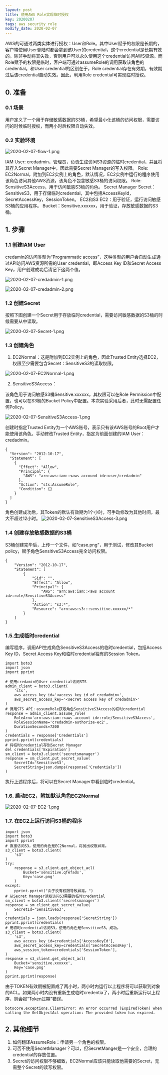 ```yaml
---
layout: post
title: 使用AWS Role实现临时授权
key: 20200207
tags: aws security role
modify_date: 2020-02-07
---
```


AWS的可通过两类实体进行授权：User和Role。其中User赋予的权限是长期的，客户端使用User登陆时都会拿到该User的credential，这个credential是长期有效的。除非手动将其失效，否则用户可以永久使用这个credential访问AWS资源。而Role赋予的权限是临时，客户端可通过assumeRole的调用获取该角色的credential。和User credential的区别在于，Role credential存在有效期，有效期过后该credential自动失效。因此，利用Role credential可实现临时授权。

<!--more-->

## 0. 准备

### 0.1 场景
用户定义了一个用于存储敏感数据的S3桶，希望最小化该桶的访问权限，需要访问的时候临时授权，而两小时后权限自动失效。

### 0.2 实验环境

![2020-02-07-flow-1.png](http://lprincewhn.github.io/assets/images/2020-02-07-flow-1.png)

IAM
    User: credadmin，管理员，负责生成访问S3资源的临时credential，并且将其存入Secret Manager中，因此需要Secret Manager的写入权限。
    Role: EC2Normal，附加到EC2实例上的角色，默认情况，EC2实例中运行的程序使用该角色访问其他AWS资源，该角色不包含敏感S3桶的访问权限。
    Role: SensitiveS3Access，用于访问敏感S3桶的角色。
Secret Manager
    Secret：SensitiveS3，用于存储临时credential，其中包括AccessKeyId，SecretAccessKey，SessionToken。
EC2和S3
    EC2：用于验证，运行访问敏感S3桶的应用程序。
    Bucket：Sensitive.xxxxxx，用于验证，存放敏感数据的S3桶。

## 1. 步骤

### 1.1 创建IAM User

credamin的访问类型为“Programmatic access”，这种类型的用户会自动生成通过API访问AWS资源所需的User credential，即Access Key ID和Secret Access Key，用户创建成功后请记下这两个值。

![2020-02-07-credadmin-1.png](http://lprincewhn.github.io/assets/images/2020-02-07-credadmin-1.png)

![2020-02-07-credadmin-2.png](http://lprincewhn.github.io/assets/images/2020-02-07-credadmin-2.png)

### 1.2 创建Secret

按照下图创建一个Secret用于存放临时credential，需要访问敏感数据的S3桶的时候需要从中读取。

![2020-02-07-Secret-1.png](http://lprincewhn.github.io/assets/images/2020-02-07-Secret-1.png)

### 1.3 创建角色

1. EC2Normal：这是附加到EC2实例上的角色，因此Trusted Entity选择EC2，权限至少需要包含Secret：SensitiveS3的读取权限。

![2020-02-07-EC2Normal-1.png](http://lprincewhn.github.io/assets/images/2020-02-07-EC2Normal-1.png)

2. SensitiveS3Access：

该角色用于访问敏感S3桶Sensitive.xxxxxx，其权限可以在Role Permission中配置，也可以在S3桶的Bucket Policy中配置。本次实验采用后者，此时无需配置任何Policy。

![2020-02-07-SensitiveS3Access-1.png](http://lprincewhn.github.io/assets/images/2020-02-07-SensitiveS3Access-1.png)

创建时指定Trusted Entity为一个AWS账号，表示只有该AWS账号的Root用户才能使用该角色。手动修改Trusted Entity，指定为前面创建的IAM User：credadmin。
```
{
  "Version": "2012-10-17",
  "Statement": [
    {
      "Effect": "Allow",
      "Principal": {
        "AWS": "arn:aws:iam::<aws accound id>:user/credadmin"
      },
      "Action": "sts:AssumeRole",
      "Condition": {}
    }
  ]
}
```

角色创建成功后，其Token的默认有效期为1个小时，可手动修改为其他时间，最大不超过12小时。
![2020-02-07-SensitiveS3Access-3.png](http://lprincewhn.github.io/assets/images/2020-02-07-SensitiveS3Access-3.png)


### 1.4 创建存放敏感数据的S3桶

S3桶创建完毕后，上传一个文件，如“case.png“，用于测试，修改其Bucket policy，赋予角色SensitiveS3Access完全访问权限。
```
{
    "Version": "2012-10-17",
    "Statement": [
        {
            "Sid": "",
            "Effect": "Allow",
            "Principal": {
                "AWS": "arn:aws:iam::<aws account id>:role/SensitiveS3Access"
            },
            "Action": "s3:*",
            "Resource": "arn:aws:s3:::sensitive.xxxxxx/*"
        }
    ]
}
```

### 1.5.生成临时credential

编写程序，调用API生成角色SensitiveS3Access的临时credential，包括Access Key ID，Secret Access Key和临时credential独有的Session Token。

```
import boto3
import json
import pprint

# 使用credamin的User credential访问STS
admin_client = boto3.client(
    'sts',
    aws_access_key_id='<access key id of credadmin>',
    aws_secret_access_key='<secret access key of credadmin>'
)
# 调用STS API：assumeRole获取角色SensitiveS3Access的临时credential
response = admin_client.assume_role(
    RoleArn='arn:aws:iam::<aws account id>:role/SensitiveS3Access',
    RoleSessionName='credadmin-authorize-ec2',
    DurationSeconds=7200
)
credentials = response['Credentials']
pprint.pprint(credentials)
# 将临时credential存到Secret Manager
del credentials['Expiration']
sm_client = boto3.client('secretsmanager')
response = sm_client.put_secret_value(
    SecretId='SensitiveS3',
    SecretString=json.dumps(response['Credentials'])
)
```

执行上述程序后，将可以在Secret Manager中看到临时credential。

### 1.6. 启动EC2，附加默认角色EC2Normal

![2020-02-07-EC2-1.png](http://lprincewhn.github.io/assets/images/2020-02-07-EC2-1.png)

### 1.7. 在EC2上运行访问S3桶的程序

```
import json
import boto3
import pprint
# 直接访问S3，使用的角色是EC2Normal，将抛出权限异常。
s3_client = boto3.client(
    's3'
)
try:
    response = s3_client.get_object_acl(
        Bucket='sensitive.qfefads',
        Key='case.png'
    )
except:
    pprint.pprint("由于没有权限导致异常。")
# 从Secret Manager读取访问S3需要的临时credential
sm_client = boto3.client('secretsmanager')
response = sm_client.get_secret_value(
    SecretId='SensitiveS3',
)
credentials = json.loads(response['SecretString'])
pprint.pprint(credentials)
# 用临时credential访问S3，使用的角色是SensitiveS3，成功。
s3_client = boto3.client(
    's3',
    aws_access_key_id=credentials['AccessKeyId'],
    aws_secret_access_key=credentials['SecretAccessKey'],
    aws_session_token=credentials['SessionToken'],
)
response = s3_client.get_object_acl(
    Bucket='sensitive.xxxxxx',
    Key='case.png'
)
pprint.pprint(response)
```

由于TOKEN有效期被配置成了两小时，两小时内运行以上程序将可以获取到对象的ACL。如果两小时内没有重新生成临时credentia了，两小时后重新运行以上程序，则会报“Token过期”错误。
```
botocore.exceptions.ClientError: An error occurred (ExpiredToken) when calling the GetObjectAcl operation: The provided token has expired.
```

## 2. 其他细节
1. 如何翻译AssumeRole：申请另一个角色的权限。
2. 可否不使用SecretManager？可以，但SecretManger是一个安全，合理的credential的存放位置。
3. Secret的访问权限不够细致，EC2Normal应该只能读取他需要的Secret，无需整个Secret的读写权限。